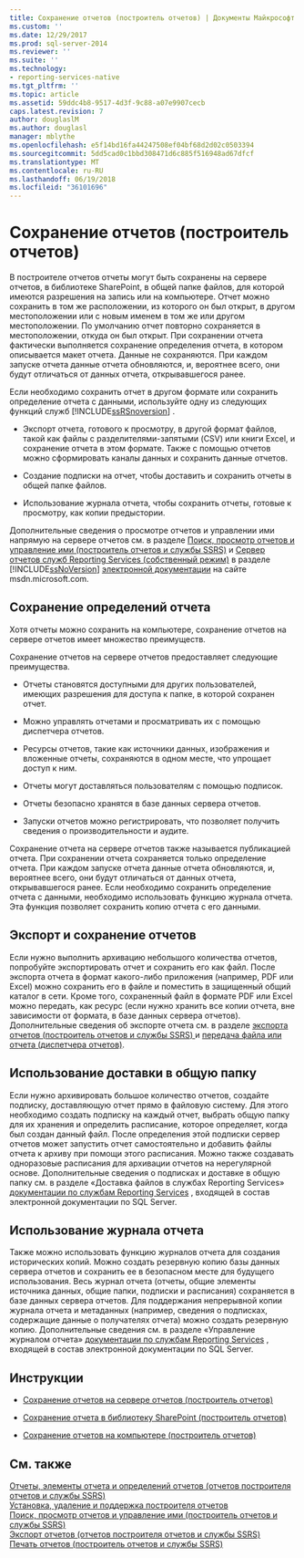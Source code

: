 ```yaml
---
title: Сохранение отчетов (построитель отчетов) | Документы Майкрософт
ms.custom: ''
ms.date: 12/29/2017
ms.prod: sql-server-2014
ms.reviewer: ''
ms.suite: ''
ms.technology:
- reporting-services-native
ms.tgt_pltfrm: ''
ms.topic: article
ms.assetid: 59ddc4b8-9517-4d3f-9c88-a07e9907cecb
caps.latest.revision: 7
author: douglaslM
ms.author: douglasl
manager: mblythe
ms.openlocfilehash: e5f14bd16fa44247508ef04bf68d2d02c0503394
ms.sourcegitcommit: 5dd5cad0c1bbd308471d6c885f516948ad67dfcf
ms.translationtype: MT
ms.contentlocale: ru-RU
ms.lasthandoff: 06/19/2018
ms.locfileid: "36101696"
---
```

# <a name="saving-reports-report-builder"></a>Сохранение отчетов (построитель отчетов)
  В построителе отчетов отчеты могут быть сохранены на сервере отчетов, в библиотеке SharePoint, в общей папке файлов, для которой имеются разрешения на запись или на компьютере. Отчет можно сохранить в том же расположении, из которого он был открыт, в другом местоположении или с новым именем в том же или другом местоположении. По умолчанию отчет повторно сохраняется в местоположении, откуда он был открыт. При сохранении отчета фактически выполняется сохранение определения отчета, в котором описывается макет отчета. Данные не сохраняются. При каждом запуске отчета данные отчета обновляются, и, вероятнее всего, они будут отличаться от данных отчета, открывавшегося ранее.  
  
 Если необходимо сохранить отчет в другом формате или сохранить определение отчета с данными, используйте одну из следующих функций служб [!INCLUDE[ssRSnoversion](../../includes/ssrsnoversion-md.md)] .  
  
-   Экспорт отчета, готового к просмотру, в другой формат файлов, такой как файлы с разделителями-запятыми (CSV) или книги Excel, и сохранение отчета в этом формате. Также с помощью отчетов можно сформировать каналы данных и сохранить данные отчетов.  
  
-   Создание подписки на отчет, чтобы доставить и сохранить отчеты в общей папке файлов.  
  
-   Использование журнала отчета, чтобы сохранить отчеты, готовые к просмотру, как копии предыстории.  
  
 Дополнительные сведения о просмотре отчетов и управлении ими напрямую на сервере отчетов см. в разделе [Поиск, просмотр отчетов и управление ими (построитель отчетов и службы SSRS)](finding-viewing-and-managing-reports-report-builder-and-ssrs.md) и [Сервер отчетов служб Reporting Services (собственный режим)](../report-server/reporting-services-report-server-native-mode.md) в разделе [!INCLUDE[ssNoVersion](../../includes/ssnoversion-md.md)] [электронной документации](http://go.microsoft.com/fwlink/?LinkId=154888) на сайте msdn.microsoft.com.  
  
##  <a name="SavingReportDefinitions"></a> Сохранение определений отчета  
 Хотя отчеты можно сохранить на компьютере, сохранение отчетов на сервере отчетов имеет множество преимуществ.  
  
 Сохранение отчетов на сервере отчетов предоставляет следующие преимущества.  
  
-   Отчеты становятся доступными для других пользователей, имеющих разрешения для доступа к папке, в которой сохранен отчет.  
  
-   Можно управлять отчетами и просматривать их с помощью диспетчера отчетов.  
  
-   Ресурсы отчетов, такие как источники данных, изображения и вложенные отчеты, сохраняются в одном месте, что упрощает доступ к ним.  
  
-   Отчеты могут доставляться пользователям с помощью подписок.  
  
-   Отчеты безопасно хранятся в базе данных сервера отчетов.  
  
-   Запуски отчетов можно регистрировать, что позволяет получить сведения о производительности и аудите.  
  
 Сохранение отчета на сервере отчетов также называется публикацией отчета. При сохранении отчета сохраняется только определение отчета. При каждом запуске отчета данные отчета обновляются, и, вероятнее всего, они будут отличаться от данных отчета, открывавшегося ранее. Если необходимо сохранить определение отчета с данными, необходимо использовать функцию журнала отчета. Эта функция позволяет сохранить копию отчета с его данными.  
  

  
##  <a name="ExportingAndSavingReports"></a> Экспорт и сохранение отчетов  
 Если нужно выполнить архивацию небольшого количества отчетов, попробуйте экспортировать отчет и сохранить его как файл. После экспорта отчета в формат какого-либо приложения (например, PDF или Excel) можно сохранить его в файле и поместить в защищенный общий каталог в сети. Кроме того, сохраненный файл в формате PDF или Excel можно передать, как ресурс (если нужно хранить все копии отчета, вне зависимости от формата, в базе данных сервера отчетов). Дополнительные сведения об экспорте отчета см. в разделе [экспорта отчетов &#40;построитель отчетов и службы SSRS&#41; ](export-reports-report-builder-and-ssrs.md) и [передача файла или отчета &#40;диспетчера отчетов&#41;](../reports/upload-a-file-or-report-report-manager.md).  
  

  
##  <a name="UsingFileShareDelivery"></a> Использование доставки в общую папку  
 Если нужно архивировать большое количество отчетов, создайте подписку, доставляющую отчет прямо в файловую систему. Для этого необходимо создать подписку на каждый отчет, выбрать общую папку для их хранения и определить расписание, которое определяет, когда был создан данный файл. После определения этой подписки сервер отчетов может запустить отчет самостоятельно и добавить файлы отчета к архиву при помощи этого расписания. Можно также создавать одноразовые расписания для архивации отчетов на нерегулярной основе. Дополнительные сведения о подписках и доставке в общую папку см. в разделе «Доставка файлов в службах Reporting Services» [документации по службам Reporting Services](http://go.microsoft.com/fwlink/?linkid=121312) , входящей в состав электронной документации по SQL Server.  
  

  
##  <a name="UsingReportHistory"></a> Использование журнала отчета  
 Также можно использовать функцию журналов отчета для создания исторических копий. Можно создать резервную копию базы данных сервера отчетов и сохранить ее в безопасном месте для будущего использования. Весь журнал отчета (отчеты, общие элементы источника данных, общие папки, подписки и расписания) сохраняется в базе данных сервера отчетов. Для поддержания непрерывной копии журнала отчета и метаданных (например, сведения о подписках, содержащие данные о получателях отчета) можно создать резервную копию. Дополнительные сведения см. в разделе «Управление журналом отчета» [документации по службам Reporting Services](http://go.microsoft.com/fwlink/?linkid=121312) , входящей в состав электронной документации по SQL Server.  
  

  
##  <a name="HowTo"></a> Инструкции  
  
-   [Сохранение отчетов на сервере отчетов &#40;построитель отчетов&#41;](save-reports-to-a-report-server-report-builder.md)  
  
-   [Сохранение отчета в библиотеку SharePoint &#40;построитель отчетов&#41;](save-a-report-to-a-sharepoint-library-report-builder.md)  
  
-   [Сохранение отчетов на компьютере &#40;построитель отчетов&#41;](../save-reports-to-your-computer-report-builder.md)  
  

  
## <a name="see-also"></a>См. также  
 [Отчеты, элементы отчета и определений отчетов &#40;отчетов построителя отчетов и службы SSRS&#41;](../report-design/reports-report-parts-and-report-definitions-report-builder-and-ssrs.md)   
 [Установка, удаление и поддержка построителя отчетов](../install-uninstall-and-report-builder-support.md)   
 [Поиск, просмотр отчетов и управление ими (построитель отчетов и службы SSRS)](finding-viewing-and-managing-reports-report-builder-and-ssrs.md)   
 [Экспорт отчетов &#40;отчетов построителя отчетов и службы SSRS&#41;](export-reports-report-builder-and-ssrs.md)   
 [Печать отчетов (построитель отчетов и службы SSRS)](print-reports-report-builder-and-ssrs.md)  
  
  